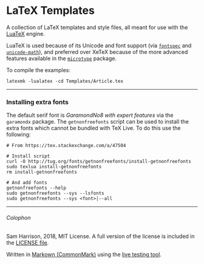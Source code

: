 # LaTeX Templates

A collection of LaTeX templates and style files, all meant for use with the
[LuaTeX](http://www.luatex.org/) engine.

LuaTeX is used because of its Unicode and font support (via
[`fontspec`](https://ctan.org/pkg/fontspec)
and [`unicode-math`](https://ctan.org/pkg/unicode-math)), and preferred over
XeTeX because of the more advanced features available in the
[`microtype`](https://ctan.org/pkg/microtype) package.

To compile the examples:
```
latexmk -lualatex -cd Templates/Article.tex
```

--------------------
### Installing extra fonts

The default serif font is *GaramondNo8 with expert features* via the
`garamondx` package. The `getnonfreefonts` script can be used to install the
extra fonts which cannot be bundled with TeX Live. To do this use the
following:
```
# From https://tex.stackexchange.com/a/47504

# Install script
curl -O http://tug.org/fonts/getnonfreefonts/install-getnonfreefonts
sudo texlua install-getnonfreefonts
rm install-getnonfreefonts

# And add fonts
getnonfreefonts --help
sudo getnonfreefonts --sys --lsfonts
sudo getnonfreefonts --sys <font>|--all
```

--------------------

###### Colophon
Sam Harrison, 2018, MIT License.
A full version of the license is included in the [LICENSE file](LICENSE).

Written in [Markown (CommonMark)](http://commonmark.org/) using the
[live testing tool](http://try.commonmark.org/).

